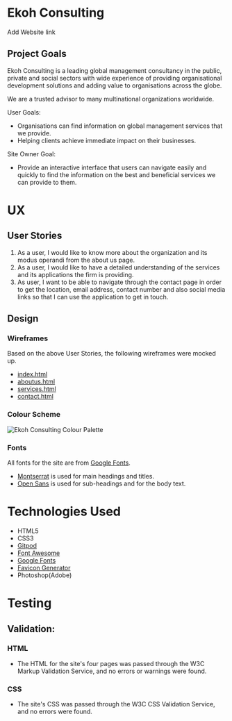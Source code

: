 # Ekoh Consulting

Add Website link

## Project Goals

Ekoh Consulting is a leading global management consultancy in the public, private and social sectors with wide experience of providing organisational development solutions and adding value to organisations across the globe.

We are a trusted advisor to many multinational organizations worldwide.

User Goals:
- Organisations can find information on global management services that we provide.
- Helping clients achieve immediate impact on their businesses.

Site Owner Goal:
- Provide an interactive interface that users can navigate easily and quickly to find the information on the best and beneficial services we can provide to them.



# UX
## User Stories

1. As a user, I would like to know more about the organization and its modus operandi from the about us page.
2. As a user, I would like to have a detailed understanding of the services and its applications the firm is providing.
3. As user, I want to be able to navigate through the contact page in order to get the location, email address, contact number and also social media links so that I can use the application to get in touch.

## Design
### Wireframes

Based on the above User Stories, the following wireframes were mocked up.

- [index.html](https://github.com/michaelekoh1/ekoh-consulting/blob/main/wireframes/index.pdf)
- [aboutus.html](https://github.com/michaelekoh1/ekoh-consulting/blob/main/wireframes/aboutus.pdf)
- [services.html](https://github.com/michaelekoh1/ekoh-consulting/blob/main/wireframes/services.pdf)
- [contact.html](https://github.com/michaelekoh1/ekoh-consulting/blob/main/wireframes/contact.pdf)

### Colour Scheme



![Ekoh Consulting Colour Palette](screenshots/colour-scheme.jpg)

### Fonts
All fonts for the site are from [Google Fonts](https://fonts.google.com/).
- [Montserrat](https://fonts.google.com/specimen/Montserrat) is used for main headings and titles.
- [Open Sans](https://fonts.google.com/specimen/Open+Sans?query=Steve+Matteson#standard-styles) is used for sub-headings and for the body text.

# Technologies Used
- HTML5
- CSS3
- [Gitpod](https://www.gitpod.io/)
- [Font Awesome](https://fontawesome.com/) 
- [Google Fonts](https://fonts.google.com/) 
- [Favicon Generator](https://www.favicongenerator.com/)
- Photoshop(Adobe)



# Testing
## Validation:
### HTML
- The HTML for the site's four pages was passed through the W3C Markup Validation Service, and no errors or warnings were found.
### CSS
- The site's CSS was passed through the W3C CSS Validation Service, and no errors were found.